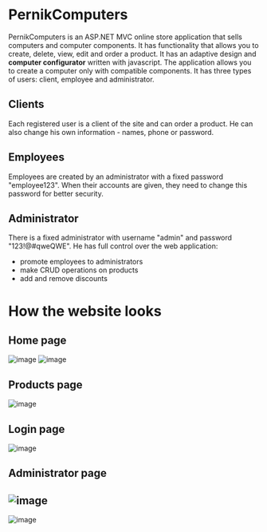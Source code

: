 # PernikComputers
PernikComputers is an ASP.NET MVC online store application that sells computers and computer components. It has functionality that allows you to create, delete, view, edit and order a product. It has an adaptive design and **computer configurator** written with javascript. The application allows you to create a computer only with compatible components. It has three types of users: client, employee and administrator. 
## Clients
Each registered user is a client of the site and can order a product. He can also change his own information - names, phone or password.
## Employees
Employees are created by an administrator with a fixed password "employee123". When their accounts are given, they need to change this password for better security.
## Administrator
There is a fixed administrator with username "admin" and password "123!@#qweQWE". He has full control over the web application:
- promote employees to administrators
- make CRUD operations on products
- add and remove discounts
# How the website looks
## Home page

![image](https://user-images.githubusercontent.com/68680691/215352229-3503c364-2c4d-472f-b886-5d30b28644ff.png)
![image](https://user-images.githubusercontent.com/68680691/215352242-dde9f268-3ef7-499b-8a78-41e5513b5ef5.png)
  
  
  
## Products page
![image](https://user-images.githubusercontent.com/68680691/215352381-ea530036-7196-4158-a0c3-cea5f371ab2e.png)




## Login page
![image](https://user-images.githubusercontent.com/68680691/215352399-e38e0976-7b9c-4d71-8348-d3f43541179f.png)




## Administrator page
![image](https://user-images.githubusercontent.com/68680691/215352427-85c246a2-b80a-4e4c-995f-02cfa7dfd57c.png)
----------------------------------------------------------------------------------------------------------------------------------------
![image](https://user-images.githubusercontent.com/68680691/215352516-f0f67fdd-620f-40a4-b7f0-4e4934c5956d.png)

